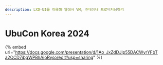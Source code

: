 ```yaml
---
description: LXD-UI를 이용해 웹에서 VM, 컨테이너 프로비저닝하기
---
```


# UbuCon Korea 2024

{% embed url="https://docs.google.com/presentation/d/1Ao_JxZdDJlp55DACWyrYFbTa2OCD7ibgWPBhAjoRyso/edit?usp=sharing" %}



